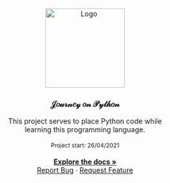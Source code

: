 <br />
<p align="center">
  <a href="https://github.com/bernardofsr">
    <img src="images/python.png" alt="Logo" width="160" height="160">
  </a>

  <h3 align="center">𝒥𝑜𝓊𝓇𝓃𝑒𝓎 𝑜𝓃 𝒫𝓎𝓉𝒽𝑜𝓃</h3>

  <p align="center">
    This project serves to place Python code while <br>learning this programming language.
    <br>
    <br>
    <sub>Project start: 26/04/2021</sub>
    <br/>
    </br>
    <a href="https://github.com/bernardofsr"><strong>Explore the docs »</strong></a>
    <br />
    <a href="mailto:bernardofsr@protonmail.com">Report Bug</a>
    ·
    <a href="mailto:bernardofsr@protonmail.com">Request Feature</a>
  </p>
</p>